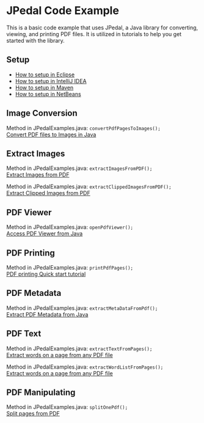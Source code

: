 # JPedal Code Example
This is a basic code example that uses JPedal, a Java library for converting, viewing, and printing PDF files. 
It is utilized in tutorials to help you get started with the library.

## Setup
- [How to setup in Eclipse](https://support.idrsolutions.com/jpedal/tutorials/setup/how-to-setup-jpedal-in-eclipse)
- [How to setup in IntelliJ IDEA](https://support.idrsolutions.com/jpedal/tutorials/setup/how-to-setup-jpedal-in-intellij-idea)
- [How to setup in Maven](https://support.idrsolutions.com/jpedal/tutorials/setup/how-to-setup-jpedal-in-maven)
- [How to setup in NetBeans](https://support.idrsolutions.com/jpedal/tutorials/setup/how-to-setup-jpedal-in-netbeans)

## Image Conversion
Method in JPedalExamples.java: `convertPdfPagesToImages();`<br />
[Convert PDF files to Images in Java](https://support.idrsolutions.com/jpedal/tutorials/convert-images/)

## Extract Images
Method in JPedalExamples.java: `extractImagesFromPDF();`<br />
[Extract Images from PDF](https://support.idrsolutions.com/jpedal/tutorials/extract-images/extract-images-from-pdf)

Method in JPedalExamples.java: `extractClippedImagesFromPDF();`<br />
[Extract Clipped Images from PDF](https://support.idrsolutions.com/jpedal/tutorials/extract-images/extract-clipped-images-from-pdf)

## PDF Viewer
Method in JPedalExamples.java: `openPdfViewer();`<br />
[Access PDF Viewer from Java](https://support.idrsolutions.com/jpedal/tutorials/viewer/access-pdf-viewer-features-from-your-code)

## PDF Printing
Method in JPedalExamples.java: `printPdfPages();`<br />
[PDF printing Quick start tutorial](https://support.idrsolutions.com/jpedal/tutorials/printing/pdf-printing-quick-start-tutorial)

## PDF Metadata
Method in JPedalExamples.java: `extractMetaDataFromPdf();`<br />
[Extract PDF Metadata from Java](https://support.idrsolutions.com/jpedal/tutorials/extract-metadata/extracting-pdf-metadata-and-metrics-in-java)

## PDF Text
Method in JPedalExamples.java: `extractTextFromPages();`<br />
[Extract words on a page from any PDF file](https://support.idrsolutions.com/jpedal/tutorials/extract-text/extract-unstructured-text-with-a-rectangle-from-pdf-files)

Method in JPedalExamples.java: `extractWordListFromPages();`<br />
[Extract words on a page from any PDF file](https://support.idrsolutions.com/jpedal/tutorials/extract-text/extract-words-on-a-page-from-any-pdf-file)

## PDF Manipulating
Method in JPedalExamples.java: `splitOnePdf();`<br />
[Split pages from PDF](https://support.idrsolutions.com/jpedal/tutorials/pdf-manipulation/split-pages-from-pdf)
